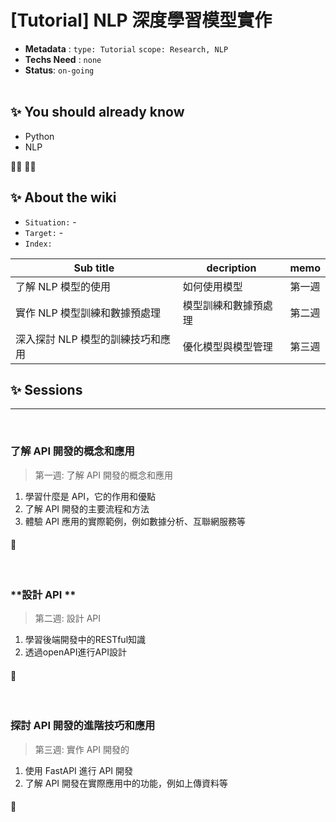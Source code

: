 # [Tutorial] NLP 深度學習模型實作

- **Metadata** : `type: Tutorial` `scope: Research, NLP` 
- **Techs Need** : `none`
- **Status**: `on-going`
<br/><br/>

## ✨ You should already know
- Python 
- NLP

👩‍💻 👨‍💻

## ✨ About the wiki
- `Situation:` -
- `Target:` -
- `Index:`

| Sub title | decription | memo |
| ------ | ------ | ------ |
| 了解 NLP 模型的使用 | 如何使用模型 | 第一週 |
| 實作 NLP 模型訓練和數據預處理| 模型訓練和數據預處理 | 第二週 |
| 深入探討 NLP 模型的訓練技巧和應用 | 優化模型與模型管理 | 第三週 |






## ✨ Sessions

---
<br>

### **了解 API 開發的概念和應用**
> 第一週: 了解 API 開發的概念和應用
1. 學習什麼是 API，它的作用和優點
2. 了解 API 開發的主要流程和方法
3. 體驗 API 應用的實際範例，例如數據分析、互聯網服務等



####  📝 

<br>


### **設計 API **
> 第二週: 設計 API 
1. 學習後端開發中的RESTful知識
2. 透過openAPI進行API設計



####  📝 

<br>


### **探討 API 開發的進階技巧和應用**
> 第三週: 實作 API 開發的
1. 使用 FastAPI 進行 API 開發
2. 了解 API 開發在實際應用中的功能，例如上傳資料等





####  📝 

<br>